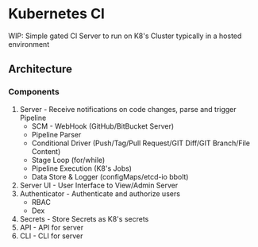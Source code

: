 # Kubernetes CI

WIP: Simple gated CI Server to run on K8's Cluster typically in a hosted environment

## Architecture

### Components

1. Server - Receive notifications on code changes, parse and trigger Pipeline
    * SCM - WebHook (GitHub/BitBucket Server)
    * Pipeline Parser
    * Conditional Driver (Push/Tag/Pull Request/GIT Diff/GIT Branch/File Content)
    * Stage Loop (for/while)
    * Pipeline Execution (K8's Jobs)
    * Data Store & Logger (configMaps/etcd-io bbolt)
2. Server UI - User Interface to View/Admin Server
3. Authenticator - Authenticate and authorize users
    * RBAC
    * Dex
4. Secrets - Store Secrets as K8's secrets
5. API - API for server
6. CLI - CLI for server